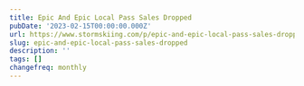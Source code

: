 ```yaml
---
title: Epic And Epic Local Pass Sales Dropped
pubDate: '2023-02-15T00:00:00.000Z'
url: https://www.stormskiing.com/p/epic-and-epic-local-pass-sales-dropped
slug: epic-and-epic-local-pass-sales-dropped
description: ''
tags: []
changefreq: monthly
---
```


<!-- Add post content below -->
